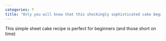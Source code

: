 ```yaml
---
categories: f
title: "Only you will know that this shockingly sophisticated cake began with a box of pancake mix"
---
```

This simple sheet cake recipe is perfect for beginners (and those short on time) 
